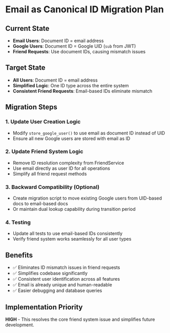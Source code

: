 # Email as Canonical ID Migration Plan

## Current State
- **Email Users**: Document ID = email address
- **Google Users**: Document ID = Google UID (`sub` from JWT)
- **Friend Requests**: Use document IDs, causing mismatch issues

## Target State
- **All Users**: Document ID = email address
- **Simplified Logic**: One ID type across the entire system
- **Consistent Friend Requests**: Email-based IDs eliminate mismatch

## Migration Steps

### 1. Update User Creation Logic
- Modify `store_google_user()` to use email as document ID instead of UID
- Ensure all new Google users are stored with email as ID

### 2. Update Friend System Logic
- Remove ID resolution complexity from FriendService
- Use email directly as user ID for all operations
- Simplify all friend request methods

### 3. Backward Compatibility (Optional)
- Create migration script to move existing Google users from UID-based docs to email-based docs
- Or maintain dual lookup capability during transition period

### 4. Testing
- Update all tests to use email-based IDs consistently
- Verify friend system works seamlessly for all user types

## Benefits
- ✅ Eliminates ID mismatch issues in friend requests
- ✅ Simplifies codebase significantly
- ✅ Consistent user identification across all features
- ✅ Email is already unique and human-readable
- ✅ Easier debugging and database queries

## Implementation Priority
**HIGH** - This resolves the core friend system issue and simplifies future development.
